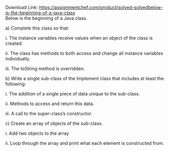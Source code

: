 Download Link: https://assignmentchef.com/product/solved-solvedbelow-is-the-beginning-of-a-java-class
<br>
Below is the beginning of a Java class.

a) Complete this class so that:

i. The instance variables receive values when an object of the class is created.

ii. The class has methods to both access and change all instance variables individually.

iii. The toString method is overridden.

b) Write a single sub-class of the Implement class that includes at least the following:

i. The addition of a single piece of data unique to the sub-class.

ii. Methods to access and return this data.

iii. A call to the super-class’s constructor.

c) Create an array of objects of the sub-class.

i. Add two objects to the array

ii. Loop through the array and print what each element is constructed from.